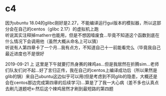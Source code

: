 # c4
因为ubuntu 18.04的glibc刚好是2.27，不能编译运行gui版本的模拟器，所以这部分会在自己的centos（glibc 2.17）的虚拟机上跑  
听说其实注释掉matherr也能用，但是不想因噎废食...毕竟不知道这个函数到底在什么情况下会调用他（虽然大概从命名上可以猜）  
听说有人第四章卡了一个月...我有点方，不知道自己十一前能看完么（毕竟我自己最近进度也不是很好  
  
2019-09-21 上 这里是下午就要打热身赛的辣鸡as...但是我居然在折腾sim...老师们队友们对不起...好了言归正传，我在自己的centos上编译成功后（所以果然是glib的锅）来自己ubuntu这边似乎可以用(但是考虑到不同glib的隐患，大概还是会在centos那边完成第四章的后续学习)...算是了了我一大心病（差不多也认真点去刷几道题吧←然后这个辣鸡居然才刷到最短路的第四题  
  
